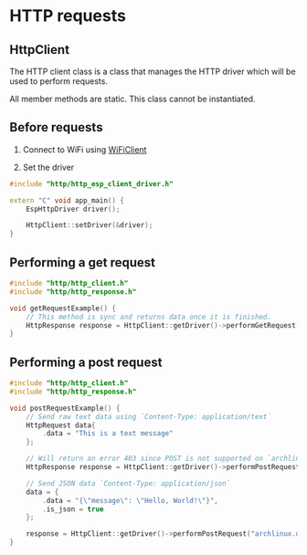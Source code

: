 # HTTP requests

## HttpClient

The HTTP client class is a class that manages the HTTP driver which will be used to perform requests.

All member methods are static. This class cannot be
instantiated.

## Before requests

1. Connect to WiFi using [WiFiClient](wifi_connectivity.md)

2. Set the driver

```cpp
#include "http/http_esp_client_driver.h"

extern "C" void app_main() {
    EspHttpDriver driver();

    HttpClient::setDriver(&driver);
}
```

## Performing a get request

```cpp
#include "http/http_client.h"
#include "http/http_response.h"

void getRequestExample() {
    // This method is sync and returns data once it is finished.
    HttpResponse response = HttpClient::getDriver()->performGetRequest("archlinux.org", 443, "/");
}
```

## Performing a post request

```cpp
#include "http/http_client.h"
#include "http/http_response.h"

void postRequestExample() {
    // Send raw text data using `Content-Type: application/text`
    HttpRequest data{
        .data = "This is a text message"
    };

    // Will return an error 403 since POST is not supported on `archlinux.org`.
    HttpResponse response = HttpClient::getDriver()->performPostRequest("archlinux.org", 443, "/", data);

    // Send JSON data `Content-Type: application/json`
    data = {
        .data = "{\"message\": \"Hello, World!\"}",
        .is_json = true
    };

    response = HttpClient::getDriver()->performPostRequest("archlinux.org", 443, "/", data);
}
```
